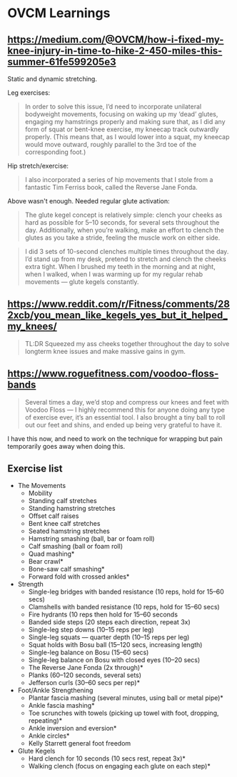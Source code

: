 # OVCM Learnings

## https://medium.com/@OVCM/how-i-fixed-my-knee-injury-in-time-to-hike-2-450-miles-this-summer-61fe599205e3

Static and dynamic stretching.

Leg exercises:

> In order to solve this issue, I’d need to incorporate unilateral bodyweight movements, focusing on waking up my ‘dead’ glutes, engaging my hamstrings properly and making sure that, as I did any form of squat or bent-knee exercise, my kneecap track outwardly properly. (This means that, as I would lower into a squat, my kneecap would move outward, roughly parallel to the 3rd toe of the corresponding foot.)

Hip stretch/exercise:

> I also incorporated a series of hip movements that I stole from a fantastic Tim Ferriss book, called the Reverse Jane Fonda.

Above wasn't enough. Needed regular glute activation:

> The glute kegel concept is relatively simple: clench your cheeks as hard as possible for 5–10 seconds, for several sets throughout the day. Additionally, when you’re walking, make an effort to clench the glutes as you take a stride, feeling the muscle work on either side.

> I did 3 sets of 10-second clenches multiple times throughout the day. I’d stand up from my desk, pretend to stretch and clench the cheeks extra tight. When I brushed my teeth in the morning and at night, when I walked, when I was warming up for my regular rehab movements — glute kegels constantly.

## https://www.reddit.com/r/Fitness/comments/282xcb/you_mean_like_kegels_yes_but_it_helped_my_knees/

> TL:DR Squeezed my ass cheeks together throughout the day to solve longterm knee issues and make massive gains in gym.

## https://www.roguefitness.com/voodoo-floss-bands

> Several times a day, we’d stop and compress our knees and feet with Voodoo Floss — I highly recommend this for anyone doing any type of exercise ever, it’s an essential tool. I also brought a tiny ball to roll out our feet and shins, and ended up being very grateful to have it.

I have this now, and need to work on the technique for wrapping but pain temporarily goes away when doing this.

## Exercise list

* The Movements
  * Mobility
  * Standing calf stretches
  * Standing hamstring stretches
  * Offset calf raises
  * Bent knee calf stretches
  * Seated hamstring stretches
  * Hamstring smashing (ball, bar or foam roll)
  * Calf smashing (ball or foam roll)
  * Quad mashing*
  * Bear crawl*
  * Bone-saw calf smashing*
  * Forward fold with crossed ankles*
* Strength
  * Single-leg bridges with banded resistance (10 reps, hold for 15–60 secs)
  * Clamshells with banded resistance (10 reps, hold for 15–60 secs)
  * Fire hydrants (10 reps then hold for 15–60 seconds
  * Banded side steps (20 steps each direction, repeat 3x)
  * Single-leg step downs (10–15 reps per leg)
  * Single-leg squats — quarter depth (10–15 reps per leg)
  * Squat holds with Bosu ball (15–120 secs, increasing length)
  * Single-leg balance on Bosu (15–60 secs)
  * Single-leg balance on Bosu with closed eyes (10–20 secs)
  * The Reverse Jane Fonda (2x through)*
  * Planks (60–120 seconds, several sets)
  * Jefferson curls (30–60 secs per rep)*
* Foot/Ankle Strengthening
  * Plantar fascia mashing (several minutes, using ball or metal pipe)*
  * Ankle fascia mashing*
  * Toe scrunches with towels (picking up towel with foot, dropping, repeating)*
  * Ankle inversion and eversion*
  * Ankle circles*
  * Kelly Starrett general foot freedom
* Glute Kegels
  * Hard clench for 10 seconds (10 secs rest, repeat 3x)*
  * Walking clench (focus on engaging each glute on each step)*
